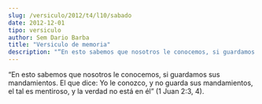 ```yaml
---
slug: /versiculo/2012/t4/l10/sabado
date: 2012-12-01
tipo: versiculo
author: Sem Dario Barba
title: "Versiculo de memoria"
description: "“En esto sabemos que nosotros le conocemos, si guardamos sus mandamientos. El  que dice: Yo le conozco, y no guarda sus mandamientos, el tal es mentiroso, y  la verdad no está en él” (1 Juan 2:3, 4)."
---
```


“En esto sabemos que nosotros le conocemos, si guardamos sus mandamientos. El que dice: Yo le conozco, y no guarda sus mandamientos, el tal es mentiroso, y la verdad no está en él” (1 Juan 2:3, 4).
